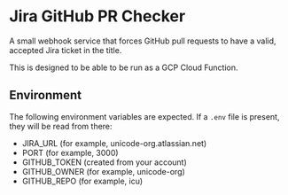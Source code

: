 Jira GitHub PR Checker
======================

A small webhook service that forces GitHub pull requests to have a valid, accepted Jira ticket in the title.

This is designed to be able to be run as a GCP Cloud Function.

## Environment

The following environment variables are expected.  If a `.env` file is present, they will be read from there:

- JIRA_URL (for example, unicode-org.atlassian.net)
- PORT (for example, 3000)
- GITHUB_TOKEN (created from your account)
- GITHUB_OWNER (for example, unicode-org)
- GITHUB_REPO (for example, icu)
